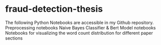 # fraud-detection-thesis

The following Python Notebooks are accessible in my Github repository. 
Preprocessing notebooks
Naive Bayes Classifier & Bert Model notebooks
Notebooks for visualizing the word count distribution for different paper sections
